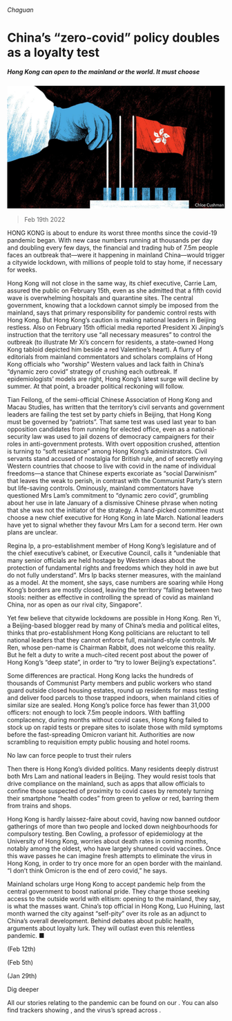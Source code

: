 ###### Chaguan

# China’s “zero-covid” policy doubles as a loyalty test 

##### Hong Kong can open to the mainland or the world. It must choose 

![image](images/20220219_CND000_1.jpg) 

> Feb 19th 2022 

HONG KONG is about to endure its worst three months since the covid-19 pandemic began. With new case numbers running at thousands per day and doubling every few days, the financial and trading hub of 7.5m people faces an outbreak that—were it happening in mainland China—would trigger a citywide lockdown, with millions of people told to stay home, if necessary for weeks.

Hong Kong will not close in the same way, its chief executive, Carrie Lam, assured the public on February 15th, even as she admitted that a fifth covid wave is overwhelming hospitals and quarantine sites. The central government, knowing that a lockdown cannot simply be imposed from the mainland, says that primary responsibility for pandemic control rests with Hong Kong. But Hong Kong’s caution is making national leaders in Beijing restless. Also on February 15th official media reported President Xi Jinping’s instruction that the territory use “all necessary measures” to control the outbreak (to illustrate Mr Xi’s concern for residents, a state-owned Hong Kong tabloid depicted him beside a red Valentine’s heart). A flurry of editorials from mainland commentators and scholars complains of Hong Kong officials who “worship” Western values and lack faith in China’s “dynamic zero covid” strategy of crushing each outbreak. If epidemiologists’ models are right, Hong Kong’s latest surge will decline by summer. At that point, a broader political reckoning will follow.


Tian Feilong, of the semi-official Chinese Association of Hong Kong and Macau Studies, has written that the territory’s civil servants and government leaders are failing the test set by party chiefs in Beijing, that Hong Kong must be governed by “patriots”. That same test was used last year to ban opposition candidates from running for elected office, even as a national-security law was used to jail dozens of democracy campaigners for their roles in anti-government protests. With overt opposition crushed, attention is turning to “soft resistance” among Hong Kong’s administrators. Civil servants stand accused of nostalgia for British rule, and of secretly envying Western countries that choose to live with covid in the name of individual freedoms—a stance that Chinese experts excoriate as “social Darwinism” that leaves the weak to perish, in contrast with the Communist Party’s stern but life-saving controls. Ominously, mainland commentators have questioned Mrs Lam’s commitment to “dynamic zero covid”, grumbling about her use in late January of a dismissive Chinese phrase when noting that she was not the initiator of the strategy. A hand-picked committee must choose a new chief executive for Hong Kong in late March. National leaders have yet to signal whether they favour Mrs Lam for a second term. Her own plans are unclear.

Regina Ip, a pro-establishment member of Hong Kong’s legislature and of the chief executive’s cabinet, or Executive Council, calls it “undeniable that many senior officials are held hostage by Western ideas about the protection of fundamental rights and freedoms which they hold in awe but do not fully understand”. Mrs Ip backs sterner measures, with the mainland as a model. At the moment, she says, case numbers are soaring while Hong Kong’s borders are mostly closed, leaving the territory “falling between two stools: neither as effective in controlling the spread of covid as mainland China, nor as open as our rival city, Singapore”.

Yet few believe that citywide lockdowns are possible in Hong Kong. Ren Yi, a Beijing-based blogger read by many of China’s media and political elites, thinks that pro-establishment Hong Kong politicians are reluctant to tell national leaders that they cannot enforce full, mainland-style controls. Mr Ren, whose pen-name is Chairman Rabbit, does not welcome this reality. But he felt a duty to write a much-cited recent post about the power of Hong Kong’s “deep state”, in order to “try to lower Beijing’s expectations”.

Some differences are practical. Hong Kong lacks the hundreds of thousands of Communist Party members and public workers who stand guard outside closed housing estates, round up residents for mass testing and deliver food parcels to those trapped indoors, when mainland cities of similar size are sealed. Hong Kong’s police force has fewer than 31,000 officers: not enough to lock 7.5m people indoors. With baffling complacency, during months without covid cases, Hong Kong failed to stock up on rapid tests or prepare sites to isolate those with mild symptoms before the fast-spreading Omicron variant hit. Authorities are now scrambling to requisition empty public housing and hotel rooms.

No law can force people to trust their rulers

Then there is Hong Kong’s divided politics. Many residents deeply distrust both Mrs Lam and national leaders in Beijing. They would resist tools that drive compliance on the mainland, such as apps that allow officials to confine those suspected of proximity to covid cases by remotely turning their smartphone “health codes” from green to yellow or red, barring them from trains and shops.

Hong Kong is hardly laissez-faire about covid, having now banned outdoor gatherings of more than two people and locked down neighbourhoods for compulsory testing. Ben Cowling, a professor of epidemiology at the University of Hong Kong, worries about death rates in coming months, notably among the oldest, who have largely shunned covid vaccines. Once this wave passes he can imagine fresh attempts to eliminate the virus in Hong Kong, in order to try once more for an open border with the mainland. “I don’t think Omicron is the end of zero covid,” he says.

Mainland scholars urge Hong Kong to accept pandemic help from the central government to boost national pride. They charge those seeking access to the outside world with elitism: opening to the mainland, they say, is what the masses want. China’s top official in Hong Kong, Luo Huining, last month warned the city against “self-pity” over its role as an adjunct to China’s overall development. Behind debates about public health, arguments about loyalty lurk. They will outlast even this relentless pandemic. ■


 (Feb 12th)

 (Feb 5th)

 (Jan 29th)

Dig deeper

All our stories relating to the pandemic can be found on our . You can also find trackers showing ,  and the virus’s spread across .

